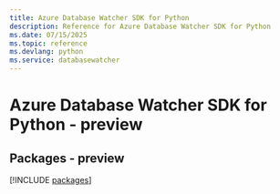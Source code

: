 ```yaml
---
title: Azure Database Watcher SDK for Python
description: Reference for Azure Database Watcher SDK for Python
ms.date: 07/15/2025
ms.topic: reference
ms.devlang: python
ms.service: databasewatcher
---
```

# Azure Database Watcher SDK for Python - preview
## Packages - preview
[!INCLUDE [packages](database-watcher-index.md)]